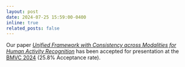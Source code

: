 ```yaml
---
layout: post
date: 2024-07-25 15:59:00-0400
inline: true
related_posts: false
---
```


Our paper <a href="https://arxiv.org/abs/2409.02385v1" target="_blank"><em>Unified Framework with Consistency across Modalities for Human Activity Recognition</em></a> has been accepted for presentation at the <a href="https://bmvc2024.org/" target="_blank">BMVC 2024</a> (25.8% Acceptance rate).
